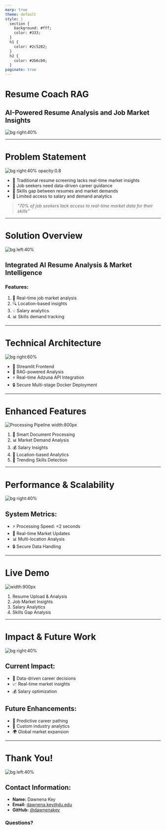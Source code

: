 ```yaml
---
marp: true
theme: default
style: |
  section {
    background: #fff;
    color: #333;
  }
  h1 {
    color: #2c5282;
  }
  h2 {
    color: #2b6cb0;
  }
paginate: true
---
```


# Resume Coach RAG
## AI-Powered Resume Analysis and Job Market Insights

![bg right:40%](https://raw.githubusercontent.com/dawnenakey/resume-coach-rag/main/static/images/logo.png)

---

# Problem Statement

![bg right:40% opacity:0.8](https://raw.githubusercontent.com/dawnenakey/resume-coach-rag/main/static/images/problem.png)

- 🤖 Traditional resume screening lacks real-time market insights
- 📝 Job seekers need data-driven career guidance
- 🎯 Skills gap between resumes and market demands
- 💼 Limited access to salary and demand analytics

> *"70% of job seekers lack access to real-time market data for their skills"*

---

# Solution Overview

![bg left:40%](https://raw.githubusercontent.com/dawnenakey/resume-coach-rag/main/static/images/research.png)

## Integrated AI Resume Analysis & Market Intelligence

### Features:
1. 🎯 Real-time job market analysis
2. 🔍 Location-based insights
3. 💡 Salary analytics
4. 📊 Skills demand tracking

---

# Technical Architecture

![bg right:60%](https://raw.githubusercontent.com/dawnenakey/resume-coach-rag/main/static/images/architecture.png)

- 🚀 Streamlit Frontend
- 🧠 RAG-powered Analysis
- ⚡ Real-time Adzuna API Integration
- 🔒 Secure Multi-stage Docker Deployment

---

# Enhanced Features

![Processing Pipeline width:800px](https://raw.githubusercontent.com/dawnenakey/resume-coach-rag/main/static/images/pipeline.png)

1. 📄 Smart Document Processing
2. 📊 Market Demand Analysis
3. 💰 Salary Insights
4. 📍 Location-based Analytics
5. 🔄 Trending Skills Detection

---

# Performance & Scalability

![bg right:40%](https://raw.githubusercontent.com/dawnenakey/resume-coach-rag/main/static/images/results.png)

## System Metrics:
- ⚡ Processing Speed: <2 seconds
- 🔄 Real-time Market Updates
- 📊 Multi-location Analysis
- 🔒 Secure Data Handling

---

# Live Demo

![width:900px](https://raw.githubusercontent.com/dawnenakey/resume-coach-rag/main/static/images/features.png)

1. Resume Upload & Analysis
2. Job Market Insights
3. Salary Analytics
4. Skills Gap Analysis

---

# Impact & Future Work

![bg right:40%](https://raw.githubusercontent.com/dawnenakey/resume-coach-rag/main/static/images/future.png)

## Current Impact:
- 🎯 Data-driven career decisions
- 📈 Real-time market insights
- 💰 Salary optimization

## Future Enhancements:
- 🌟 Predictive career pathing
- 🔄 Custom industry analytics
- 🌍 Global market expansion

---

# Thank You!

![bg left:40%](https://raw.githubusercontent.com/dawnenakey/resume-coach-rag/main/static/images/contact.png)

## Contact Information:
- **Name:** Dawnena Key
- **Email:** dawnena.key@du.edu
- **GitHub:** [@dawnenakey](https://github.com/dawnenakey/resume-coach-rag)

### Questions? 